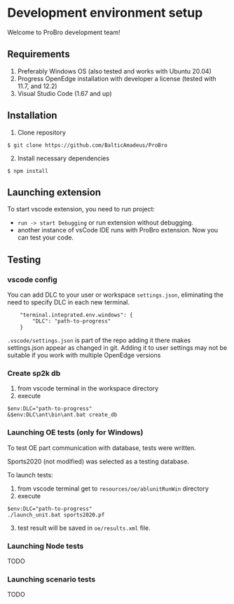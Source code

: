 # Development environment setup
Welcome to ProBro development team!

## Requirements
1. Preferably Windows OS (also tested and works with Ubuntu 20.04)
2. Progress OpenEdge installation with developer a license (tested with 11.7, and 12.2)
3. Visual Studio Code (1.67 and up)

## Installation

1. Clone repository
```
$ git clone https://github.com/BalticAmadeus/ProBro
```
2. Install necessary dependencies
```
$ npm install
```

## Launching extension

To start vscode extension, you need to run project:
- ```run -> start Debugging``` or run extension without debugging.
- another instance of vsCode IDE runs with ProBro extension. Now you can test your code.

## Testing

### vscode config

You can add DLC to your user or workspace `settings.json`, eliminating the need to specify DLC in each new terminal. 
```
    "terminal.integrated.env.windows": {
        "DLC": "path-to-progress"
    }
```

`.vscode/settings.json` is part of the repo adding it there makes settings.json appear as changed in git. 
Adding it to user settings may not be suitable if you work with multiple OpenEdge versions

### Create sp2k db

1. from vscode terminal in the workspace directory
2. execute 
```
$env:DLC="path-to-progress"
&$env:DLC\ant\bin\ant.bat create_db
```

### Launching OE tests (only for Windows)

To test OE part communication with database, tests were written.

Sports2020 (not modified) was selected as a testing database. 

To launch tests:
1. from vscode terminal get to ```resources/oe/ablunitRunWin``` directory
2. execute 
```
$env:DLC="path-to-progress"
./launch_unit.bat sports2020.pf
```
3. test result will be saved in ```oe/results.xml``` file.

### Launching Node tests
TODO

### Launching scenario tests
TODO 